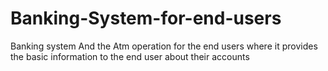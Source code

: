 # Banking-System-for-end-users
Banking system And the Atm operation for the end users where it provides the basic information to the end user about their accounts 
